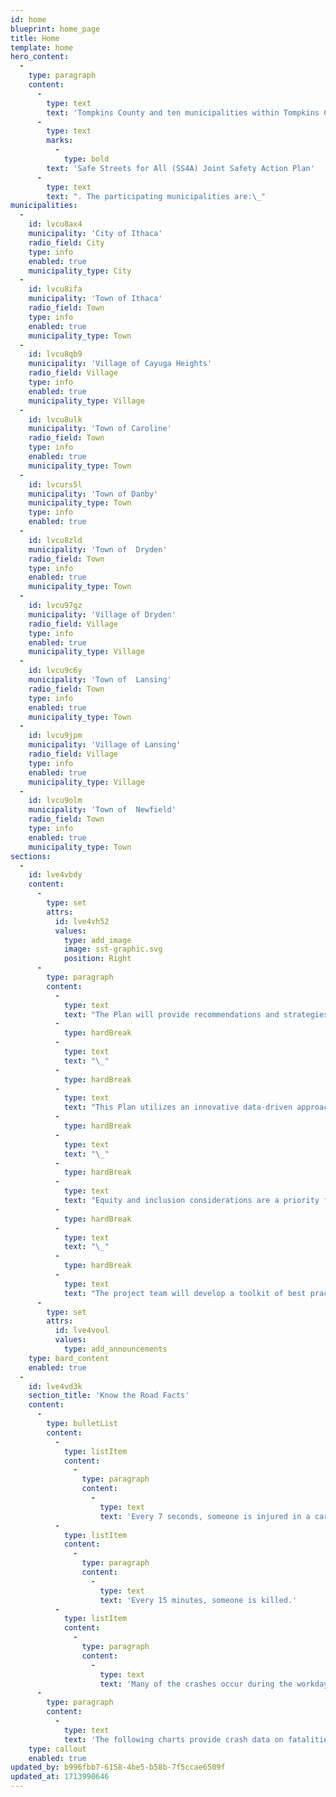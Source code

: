 ```yaml
---
id: home
blueprint: home_page
title: Home
template: home
hero_content:
  -
    type: paragraph
    content:
      -
        type: text
        text: 'Tompkins County and ten municipalities within Tompkins County have come together to prepare a comprehensive '
      -
        type: text
        marks:
          -
            type: bold
        text: 'Safe Streets for All (SS4A) Joint Safety Action Plan'
      -
        type: text
        text: ". The participating municipalities are:\_"
municipalities:
  -
    id: lvcu8ax4
    municipality: 'City of Ithaca'
    radio_field: City
    type: info
    enabled: true
    municipality_type: City
  -
    id: lvcu8ifa
    municipality: 'Town of Ithaca'
    radio_field: Town
    type: info
    enabled: true
    municipality_type: Town
  -
    id: lvcu8qb9
    municipality: 'Village of Cayuga Heights'
    radio_field: Village
    type: info
    enabled: true
    municipality_type: Village
  -
    id: lvcu8ulk
    municipality: 'Town of Caroline'
    radio_field: Town
    type: info
    enabled: true
    municipality_type: Town
  -
    id: lvcurs5l
    municipality: 'Town of Danby'
    municipality_type: Town
    type: info
    enabled: true
  -
    id: lvcu8zld
    municipality: 'Town of  Dryden'
    radio_field: Town
    type: info
    enabled: true
    municipality_type: Town
  -
    id: lvcu97gz
    municipality: 'Village of Dryden'
    radio_field: Village
    type: info
    enabled: true
    municipality_type: Village
  -
    id: lvcu9c6y
    municipality: 'Town of  Lansing'
    radio_field: Town
    type: info
    enabled: true
    municipality_type: Town
  -
    id: lvcu9jpm
    municipality: 'Village of Lansing'
    radio_field: Village
    type: info
    enabled: true
    municipality_type: Village
  -
    id: lvcu9olm
    municipality: 'Town of  Newfield'
    radio_field: Town
    type: info
    enabled: true
    municipality_type: Town
sections:
  -
    id: lve4vbdy
    content:
      -
        type: set
        attrs:
          id: lve4vh52
          values:
            type: add_image
            image: sst-graphic.svg
            position: Right
      -
        type: paragraph
        content:
          -
            type: text
            text: "The Plan will provide recommendations and strategies to improve safety at identified locations and help eliminate deaths and serious injuries throughout the region. The goal is to help make Tompkins County safer for all road users including people who drive, walk, bike, or ride transit.\_\_"
          -
            type: hardBreak
          -
            type: text
            text: "\_"
          -
            type: hardBreak
          -
            type: text
            text: "This Plan utilizes an innovative data-driven approach to improving safety in the County through first analyzing roadway characteristics, traffic volumes, and local crashes to understand the key factors affecting safety outcomes throughout the transportation network. Additionally, the crash analysis will be conducted to tell a story through data tables and figures about where, when, and why crashes are occurring in the region. As a part of this safety analysis, the project team will execute a network screening approach to evaluate individual corridors and intersections and prepare a prioritized list of location-specific and systemic network treatments.\_\_"
          -
            type: hardBreak
          -
            type: text
            text: "\_"
          -
            type: hardBreak
          -
            type: text
            text: "Equity and inclusion considerations are a priority for each step of the Plan development including the analysis, engagement, location prioritization, and improvement selection process. This will improve the strategies by more accurately representing existing challenges and opportunities, while ensuring an emphasis on equitable countermeasure implementation.\_\_"
          -
            type: hardBreak
          -
            type: text
            text: "\_"
          -
            type: hardBreak
          -
            type: text
            text: "The project team will develop a toolkit of best practices to address the key factors, create a prioritized list of projects, a resolution stating the County’s support for Towards Zero Deaths, recommendations for improving safety beyond infrastructure solutions, and a final report and implementation plan. Throughout this process the project team will work with transportation safety stakeholders, coordinate with state partners, and seek input from Tompkins County residents. For more information on various aspects of this project please review the project resources page and follow the links in the announcements below.\_"
      -
        type: set
        attrs:
          id: lve4voul
          values:
            type: add_announcements
    type: bard_content
    enabled: true
  -
    id: lve4vd3k
    section_title: 'Know the Road Facts'
    content:
      -
        type: bulletList
        content:
          -
            type: listItem
            content:
              -
                type: paragraph
                content:
                  -
                    type: text
                    text: 'Every 7 seconds, someone is injured in a car crash.'
          -
            type: listItem
            content:
              -
                type: paragraph
                content:
                  -
                    type: text
                    text: 'Every 15 minutes, someone is killed.'
          -
            type: listItem
            content:
              -
                type: paragraph
                content:
                  -
                    type: text
                    text: 'Many of the crashes occur during the workday or the daily commute.'
      -
        type: paragraph
        content:
          -
            type: text
            text: 'The following charts provide crash data on fatalities and serious injuries within Tompkins County, which is being used in the analysis to help develop the Tompkins County Join Safety Action Plan.'
    type: callout
    enabled: true
updated_by: b996fbb7-6158-4be5-b58b-7f5ccae6509f
updated_at: 1713990646
---
```

